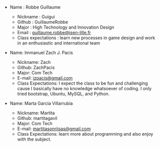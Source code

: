 * Name : Robbe Guillaume
  * Nickname : Guigui
  * Github : GuillaumeRobbe
  * Major : High Technology and Innovation Design
  * Email : guillaume.robbe@isen-lille.fr
  * Class expectations : learn  new processes in game design and work in an enthusiastic and international team
  
  
* Name: Immanuel Zach J. Pacis
  * Nickname: Zach 
  * Github: ZachPacis
  * Major: Com Tech
  * E-mail: izpacis@gmail.com
  * Class Expectations: I expect the class to be fun and challenging cause I basically have no knowledge whatsoever of coding. I only tried bootstrap, Ubuntu, MySQL, and Python.
  
  
* Name: Marta Garcia Villarrubia
  * Nickname: Martita 
  * Github: martitagavil
  * Major: Com Tech
  * E-mail: martitasonriisas@gmail.com
  * Class Expectations: learn more about programming and also enjoy with the subject.

